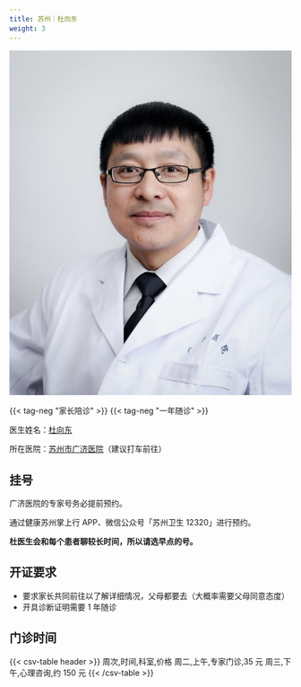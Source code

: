 ```yaml
---
title: 苏州｜杜向东
weight: 3
---
```


![doctor](doctor.jpg)

{{< tag-neg "家长陪诊" >}} {{< tag-neg "一年随诊" >}}

医生姓名：[杜向东](https://www.haodf.com/doctor/6964352508.html)

所在医院：[苏州市广济医院](https://amap.com/place/B0FFI8VRDI)（建议打车前往）

## 挂号

广济医院的专家号务必提前预约。

通过健康苏州掌上行 APP、微信公众号「苏州卫生 12320」进行预约。

**杜医生会和每个患者聊较长时间，所以请选早点的号。**

## 开证要求

- 要求家长共同前往以了解详细情况，父母都要去（大概率需要父母同意态度）
- 开具诊断证明需要 1 年随诊

## 门诊时间

{{< csv-table header >}}
周次,时间,科室,价格
周二,上午,专家门诊,35 元
周三,下午,心理咨询,约 150 元
{{< /csv-table >}}
